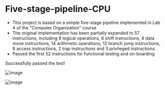 # Five-stage-pipeline-CPU

- This project is based on a simple five-stage pipeline implemented in Lab 4 of the "Computer Organization" course
- The original implementation has been partially expanded to 57 instructions, including 8 logical operations, 6 shift instructions, 4 data move instructions, 14 arithmetic operations, 12 branch jump instructions, 8 access instructions, 2 trap instructions and 3 privileged instructions.
- Passed the first 52 instructions for functional testing and on-boarding

Successfully passed the test!

![image](https://user-images.githubusercontent.com/61379254/152641862-7d9a504f-575e-48ad-93e4-1427432c21ae.png)

![image](https://user-images.githubusercontent.com/61379254/152641875-a3a8347f-f5ef-4c1d-be09-146168830578.png)
